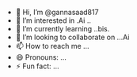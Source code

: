 - 👋 Hi, I’m @gannasaad817
- 👀 I’m interested in .Ai ..
- 🌱 I’m currently learning ..bis.
- 💞️ I’m looking to collaborate on ...Ai
- 📫 How to reach me ...
- 😄 Pronouns: ...
- ⚡ Fun fact: ...

<!---
gannasaad817/gannasaad817 is a ✨ special ✨ repository because its `README.md` (this file) appears on your GitHub profile.
You can click the Preview link to take a look at your changes.
--->
